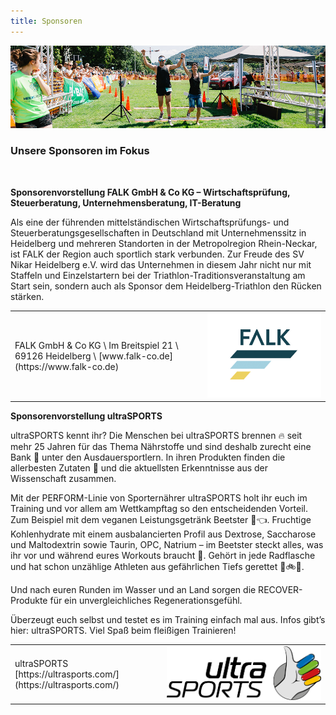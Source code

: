 ```yaml
---
title: Sponsoren
---
```


![Anmeldung](/img/banner/Ergebnisse.png)

### Unsere Sponsoren im Fokus

<br />

**Sponsorenvorstellung FALK GmbH & Co KG – Wirtschaftsprüfung, Steuerberatung, Unternehmensberatung, IT-Beratung**



Als eine der führenden mittelständischen Wirtschaftsprüfungs- und Steuerberatungsgesellschaften in Deutschland mit Unternehmenssitz in Heidelberg und mehreren Standorten in der Metropolregion Rhein-Neckar, ist FALK der Region auch sportlich stark verbunden. Zur Freude des SV Nikar Heidelberg e.V. wird das Unternehmen in diesem Jahr nicht nur mit Staffeln und Einzelstartern bei der Triathlon-Traditionsveranstaltung am Start sein, sondern auch als Sponsor dem Heidelberg-Triathlon den Rücken stärken. 

<table style={{ border: "none" }}>
    <tr style={{ border: "none" }}>
        <td style={{ border: "none" }}>
            FALK GmbH & Co KG \
            Im Breitspiel 21 \
            69126 Heidelberg \
            [www.falk-co.de](https://www.falk-co.de)
        </td>
        <td style={{ border: "none" }}>
            <img src="/img/sponsor/main/falk2019.jpg" style={{ width: "10vw" }}  />
        </td>
    </tr>
</table>


**Sponsorenvorstellung ultraSPORTS**


ultraSPORTS kennt ihr? Die Menschen bei ultraSPORTS brennen 🔥 seit mehr 25 Jahren für das Thema Nährstoffe und sind deshalb zurecht eine Bank 💪 unter den Ausdauersportlern. In ihren Produkten finden die allerbesten Zutaten 🌱 und die aktuellsten Erkenntnisse aus der Wissenschaft zusammen.

Mit der PERFORM-Linie von Sporternährer ultraSPORTS holt ihr euch im Training und vor allem am Wettkampftag so den entscheidenden Vorteil. Zum Beispiel mit dem veganen Leistungsgetränk Beetster 🥤👈. Fruchtige Kohlenhydrate mit einem ausbalancierten Profil aus Dextrose, Saccharose und Maltodextrin sowie Taurin, OPC, Natrium – im Beetster steckt alles, was ihr vor und während eures Workouts braucht 🚀. Gehört in jede Radflasche und hat schon unzählige Athleten aus gefährlichen Tiefs gerettet 🏃🚲💨.

Und nach euren Runden im Wasser und an Land sorgen die RECOVER-Produkte für ein unvergleichliches Regenerationsgefühl.

Überzeugt euch selbst und testet es im Training einfach mal aus. Infos gibt’s hier: ultraSPORTS. Viel Spaß beim fleißigen Trainieren!
<table style={{ border: "none" }}>
    <tr style={{ border: "none" }}>
        <td style={{ border: "none" }}>
            ultraSPORTS
            [https://ultrasports.com/](https://ultrasports.com/)
        </td>
        <td style={{ border: "none" }}>
            <img src="/img/sponsor/bronze/ultrasports-schriftzug-gestuft-plushand.png" style={{ width: "10vw" }}  />
        </td>
    </tr>
</table>

